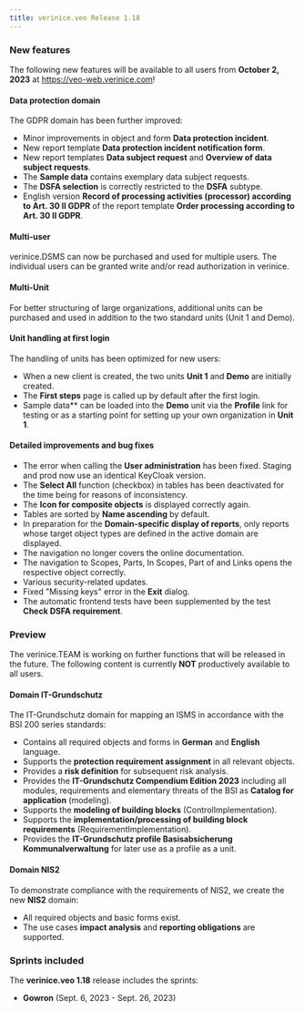 ```yaml
---
title: verinice.veo Release 1.18
---
```


### New features

The following new features will be available to all users from **October 2, 2023** at https://veo-web.verinice.com!

#### Data protection domain

The GDPR domain has been further improved:

* Minor improvements in object and form **Data protection incident**.
* New report template **Data protection incident notification form**.
* New report templates **Data subject request** and **Overview of data subject requests**.
* The **Sample data** contains exemplary data subject requests.
* The **DSFA selection** is correctly restricted to the **DSFA** subtype.
* English version **Record of processing activities (processor) according to Art. 30 II GDPR** of the report template **Order processing according to Art. 30 II GDPR**.

#### Multi-user

verinice.DSMS can now be purchased and used for multiple users. The individual users can be granted write and/or read authorization in verinice.

#### Multi-Unit

For better structuring of large organizations, additional units can be purchased and used in addition to the two standard units (Unit 1 and Demo).

#### Unit handling at first login

The handling of units has been optimized for new users:

* When a new client is created, the two units **Unit 1** and **Demo** are initially created.
* The **First steps** page is called up by default after the first login.
* Sample data** can be loaded into the **Demo** unit via the **Profile** link for testing or as a starting point for setting up your own organization in **Unit 1**.

#### Detailed improvements and bug fixes

* The error when calling the **User administration** has been fixed. Staging and prod now use an identical KeyCloak version.
* The **Select All** function (checkbox) in tables has been deactivated for the time being for reasons of inconsistency.
* The **Icon for composite objects** is displayed correctly again.
* Tables are sorted by **Name ascending** by default.
* In preparation for the **Domain-specific display of reports**, only reports whose target object types are defined in the active domain are displayed.
* The navigation no longer covers the online documentation.
* The navigation to Scopes, Parts, In Scopes, Part of and Links opens the respective object correctly.
* Various security-related updates.
* Fixed "Missing keys" error in the **Exit** dialog.
* The automatic frontend tests have been supplemented by the test **Check DSFA requirement**.

### Preview

The verinice.TEAM is working on further functions that will be released in the future.
The following content is currently **NOT** productively available to all users.


#### Domain IT-Grundschutz

The IT-Grundschutz domain for mapping an ISMS in accordance with the BSI 200 series standards:

* Contains all required objects and forms in **German** and **English** language.
* Supports the **protection requirement assignment** in all relevant objects.
* Provides a **risk definition** for subsequent risk analysis.
* Provides the **IT-Grundschutz Compendium Edition 2023** including all modules, requirements and elementary threats of the BSI as **Catalog for application** (modeling).
* Supports the **modeling of building blocks** (ControlImplementation).
* Supports the **implementation/processing of building block requirements** (RequirementImplementation).
* Provides the **IT-Grundschutz profile Basisabsicherung Kommunalverwaltung** for later use as a profile as a unit.

#### Domain NIS2

To demonstrate compliance with the requirements of NIS2, we create the new **NIS2** domain:

* All required objects and basic forms exist.
* The use cases **impact analysis** and **reporting obligations** are supported.

### Sprints included

The **verinice.veo 1.18** release includes the sprints:

* **Gowron** (Sept. 6, 2023 - Sept. 26, 2023)